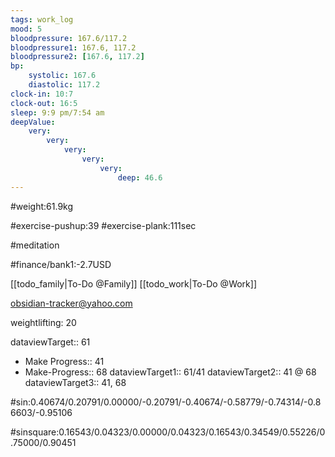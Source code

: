 ```yaml
---
tags: work_log
mood: 5
bloodpressure: 167.6/117.2
bloodpressure1: 167.6, 117.2
bloodpressure2: [167.6, 117.2]
bp:
    systolic: 167.6
    diastolic: 117.2
clock-in: 10:7
clock-out: 16:5
sleep: 9:9 pm/7:54 am
deepValue: 
    very: 
        very: 
            very: 
                very: 
                    very: 
                        deep: 46.6
---
```


#weight:61.9kg

#exercise-pushup:39
#exercise-plank:111sec

#meditation




#finance/bank1:-2.7USD

[[todo_family|To-Do @Family]]
[[todo_work|To-Do @Work]]

obsidian-tracker@yahoo.com

weightlifting: 20

dataviewTarget:: 61
- Make Progress:: 41
- Make-Progress:: 68
dataviewTarget1:: 61/41
dataviewTarget2:: 41 @ 68
dataviewTarget3:: 41, 68

#sin:0.40674/0.20791/0.00000/-0.20791/-0.40674/-0.58779/-0.74314/-0.86603/-0.95106

#sinsquare:0.16543/0.04323/0.00000/0.04323/0.16543/0.34549/0.55226/0.75000/0.90451

